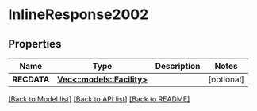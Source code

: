 # InlineResponse2002

## Properties
Name | Type | Description | Notes
------------ | ------------- | ------------- | -------------
**RECDATA** | [**Vec<::models::Facility>**](Facility.md) |  | [optional] 

[[Back to Model list]](../README.md#documentation-for-models) [[Back to API list]](../README.md#documentation-for-api-endpoints) [[Back to README]](../README.md)


